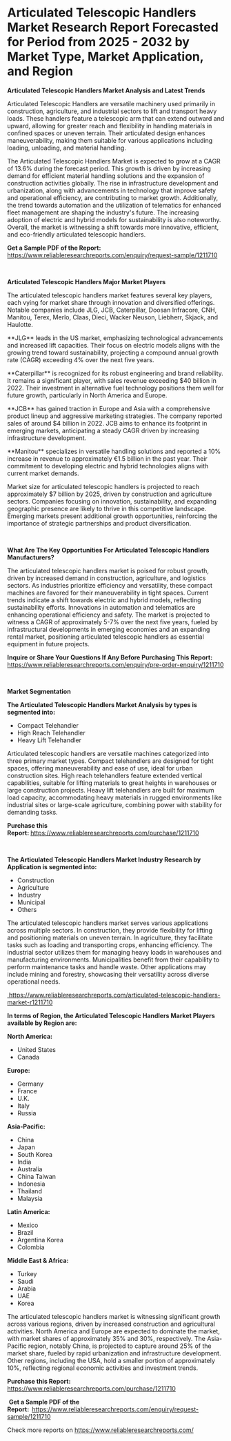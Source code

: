 <p><h1>Articulated Telescopic Handlers Market Research Report Forecasted for Period from 2025 -  2032 by Market Type, Market Application, and Region</h1></p><p><strong>Articulated Telescopic Handlers Market Analysis and Latest Trends</strong></p>
<p><p>Articulated Telescopic Handlers are versatile machinery used primarily in construction, agriculture, and industrial sectors to lift and transport heavy loads. These handlers feature a telescopic arm that can extend outward and upward, allowing for greater reach and flexibility in handling materials in confined spaces or uneven terrain. Their articulated design enhances maneuverability, making them suitable for various applications including loading, unloading, and material handling.</p><p>The Articulated Telescopic Handlers Market is expected to grow at a CAGR of 13.6% during the forecast period. This growth is driven by increasing demand for efficient material handling solutions and the expansion of construction activities globally. The rise in infrastructure development and urbanization, along with advancements in technology that improve safety and operational efficiency, are contributing to market growth. Additionally, the trend towards automation and the utilization of telematics for enhanced fleet management are shaping the industry's future. The increasing adoption of electric and hybrid models for sustainability is also noteworthy. Overall, the market is witnessing a shift towards more innovative, efficient, and eco-friendly articulated telescopic handlers.</p></p>
<p><strong>Get a Sample PDF of the Report:&nbsp;</strong> <a href="https://www.reliableresearchreports.com/enquiry/request-sample/1211710?utm_campaign=3430&utm_medium=2&utm_source=Github&utm_content=ia&utm_term=24032025&utm_id=articulated-telescopic-handlers">https://www.reliableresearchreports.com/enquiry/request-sample/1211710</a></p>
<p>&nbsp;</p>
<p><strong>Articulated Telescopic Handlers Major Market Players</strong></p>
<p><p>The articulated telescopic handlers market features several key players, each vying for market share through innovation and diversified offerings. Notable companies include JLG, JCB, Caterpillar, Doosan Infracore, CNH, Manitou, Terex, Merlo, Claas, Dieci, Wacker Neuson, Liebherr, Skjack, and Haulotte.</p><p>**JLG** leads in the US market, emphasizing technological advancements and increased lift capacities. Their focus on electric models aligns with the growing trend toward sustainability, projecting a compound annual growth rate (CAGR) exceeding 4% over the next five years.</p><p>**Caterpillar** is recognized for its robust engineering and brand reliability. It remains a significant player, with sales revenue exceeding $40 billion in 2022. Their investment in alternative fuel technology positions them well for future growth, particularly in North America and Europe.</p><p>**JCB** has gained traction in Europe and Asia with a comprehensive product lineup and aggressive marketing strategies. The company reported sales of around $4 billion in 2022. JCB aims to enhance its footprint in emerging markets, anticipating a steady CAGR driven by increasing infrastructure development.</p><p>**Manitou** specializes in versatile handling solutions and reported a 10% increase in revenue to approximately €1.5 billion in the past year. Their commitment to developing electric and hybrid technologies aligns with current market demands.</p><p>Market size for articulated telescopic handlers is projected to reach approximately $7 billion by 2025, driven by construction and agriculture sectors. Companies focusing on innovation, sustainability, and expanding geographic presence are likely to thrive in this competitive landscape. Emerging markets present additional growth opportunities, reinforcing the importance of strategic partnerships and product diversification.</p></p>
<p>&nbsp;</p>
<p><strong>What Are The Key Opportunities For Articulated Telescopic Handlers Manufacturers?</strong></p>
<p><p>The articulated telescopic handlers market is poised for robust growth, driven by increased demand in construction, agriculture, and logistics sectors. As industries prioritize efficiency and versatility, these compact machines are favored for their maneuverability in tight spaces. Current trends indicate a shift towards electric and hybrid models, reflecting sustainability efforts. Innovations in automation and telematics are enhancing operational efficiency and safety. The market is projected to witness a CAGR of approximately 5-7% over the next five years, fueled by infrastructural developments in emerging economies and an expanding rental market, positioning articulated telescopic handlers as essential equipment in future projects.</p></p>
<p><strong>Inquire or Share Your Questions If Any Before Purchasing This Report:</strong> <a href="https://www.reliableresearchreports.com/enquiry/pre-order-enquiry/1211710?utm_campaign=3430&utm_medium=2&utm_source=Github&utm_content=ia&utm_term=24032025&utm_id=articulated-telescopic-handlers">https://www.reliableresearchreports.com/enquiry/pre-order-enquiry/1211710</a></p>
<p>&nbsp;</p>
<p><strong>Market Segmentation</strong></p>
<p><strong>The Articulated Telescopic Handlers Market Analysis by types is segmented into:</strong></p>
<p><ul><li>Compact Telehandler</li><li>High Reach Telehandler</li><li>Heavy Lift Telehandler</li></ul></p>
<p><p>Articulated telescopic handlers are versatile machines categorized into three primary market types. Compact telehandlers are designed for tight spaces, offering maneuverability and ease of use, ideal for urban construction sites. High reach telehandlers feature extended vertical capabilities, suitable for lifting materials to great heights in warehouses or large construction projects. Heavy lift telehandlers are built for maximum load capacity, accommodating heavy materials in rugged environments like industrial sites or large-scale agriculture, combining power with stability for demanding tasks.</p></p>
<p><strong>Purchase this Report:&nbsp;</strong><a href="https://www.reliableresearchreports.com/purchase/1211710?utm_campaign=3430&utm_medium=2&utm_source=Github&utm_content=ia&utm_term=24032025&utm_id=articulated-telescopic-handlers">https://www.reliableresearchreports.com/purchase/1211710</a></p>
<p>&nbsp;</p>
<p><strong>The Articulated Telescopic Handlers Market Industry Research by Application is segmented into:</strong></p>
<p><ul><li>Construction</li><li>Agriculture</li><li>Industry</li><li>Municipal</li><li>Others</li></ul></p>
<p><p>The articulated telescopic handlers market serves various applications across multiple sectors. In construction, they provide flexibility for lifting and positioning materials on uneven terrain. In agriculture, they facilitate tasks such as loading and transporting crops, enhancing efficiency. The industrial sector utilizes them for managing heavy loads in warehouses and manufacturing environments. Municipalities benefit from their capability to perform maintenance tasks and handle waste. Other applications may include mining and forestry, showcasing their versatility across diverse operational needs.</p></p>
<p><a href="https://www.reliableresearchreports.com/articulated-telescopic-handlers-market-r1211710?utm_campaign=3430&utm_medium=2&utm_source=Github&utm_content=ia&utm_term=24032025&utm_id=articulated-telescopic-handlers">&nbsp;https://www.reliableresearchreports.com/articulated-telescopic-handlers-market-r1211710</a></p>
<p><strong>In terms of Region, the Articulated Telescopic Handlers Market Players available by Region are:</strong></p>
<p>
    <p> <strong> North America: </strong>
        <ul>
            <li>United States</li>
            <li>Canada</li>
        </ul>
        </p> 
    <p> <strong> Europe: </strong>
        <ul>
            <li>Germany</li>
            <li>France</li>
            <li>U.K.</li>
            <li>Italy</li>
            <li>Russia</li>
        </ul>
        </p> 
    <p> <strong> Asia-Pacific: </strong>
        <ul>
            <li>China</li>
            <li>Japan</li>
            <li>South Korea</li>
            <li>India</li>
            <li>Australia</li>
            <li>China Taiwan</li>
            <li>Indonesia</li>
            <li>Thailand</li>
            <li>Malaysia</li>
        </ul>
        </p> 
    <p> <strong> Latin America: </strong>
        <ul>
            <li>Mexico</li>
            <li>Brazil</li>
            <li>Argentina Korea</li>
            <li>Colombia</li>
        </ul>
        </p> 
    <p> <strong> Middle East & Africa: </strong>
        <ul>
            <li>Turkey</li>
            <li>Saudi</li>
            <li>Arabia</li>
            <li>UAE</li>
            <li>Korea</li>
        </ul>
    </p>
    </p>
<p><p>The articulated telescopic handlers market is witnessing significant growth across various regions, driven by increased construction and agricultural activities. North America and Europe are expected to dominate the market, with market shares of approximately 35% and 30%, respectively. The Asia-Pacific region, notably China, is projected to capture around 25% of the market share, fueled by rapid urbanization and infrastructure development. Other regions, including the USA, hold a smaller portion of approximately 10%, reflecting regional economic activities and investment trends.</p></p>
<p><strong>Purchase this Report: </strong><a href="https://www.reliableresearchreports.com/purchase/1211710?utm_campaign=3430&utm_medium=2&utm_source=Github&utm_content=ia&utm_term=24032025&utm_id=articulated-telescopic-handlers">https://www.reliableresearchreports.com/purchase/1211710</a></p>
<p>&nbsp;<strong>Get a Sample PDF of the Report:&nbsp;&nbsp;</strong><a href="https://www.reliableresearchreports.com/enquiry/request-sample/1211710?utm_campaign=3430&utm_medium=2&utm_source=Github&utm_content=ia&utm_term=24032025&utm_id=articulated-telescopic-handlers">https://www.reliableresearchreports.com/enquiry/request-sample/1211710</a></p>
<p><strong></strong></p>
<p>Check more reports on <a href="https://www.reliableresearchreports.com/?utm_campaign=3430&utm_medium=2&utm_source=Github&utm_content=ia&utm_term=24032025&utm_id=articulated-telescopic-handlers">https://www.reliableresearchreports.com/</a></p>